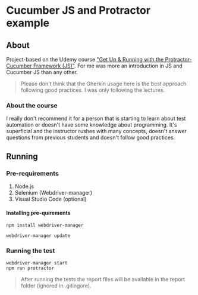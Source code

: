 # Cucumber JS and Protractor example

## About

Project-based on the Udemy course ["Get Up & Running with the Protractor-Cucumber Framework (JS)"](https://www.udemy.com/course/get-up-running-with-the-protractor-cucumber-framework/). For me was more an introduction in JS and Cucumber JS than any other.

> Please don't think that the Gherkin usage here is the best approach following good practices. I was only following the lectures.

### About the course

I really don't recommend it for a person that is starting to learn about test automation or doesn't have some knowledge about programming. It's superficial and the instructor rushes with many concepts, doesn't answer questions from previous students and doesn't follow good practices.

## Running

### Pre-requirements

1. Node.js
2. Selenium (Webdriver-manager)
3. Visual Studio Code (optional)

#### Installing pre-quirements

```shell
npm install webdriver-manager

webdriver-manager update
```

### Running the test

```shell
webdriver-manager start
npm run protractor
```

> After running the tests the report files will be available in the report folder (ignored in .gitingore).
